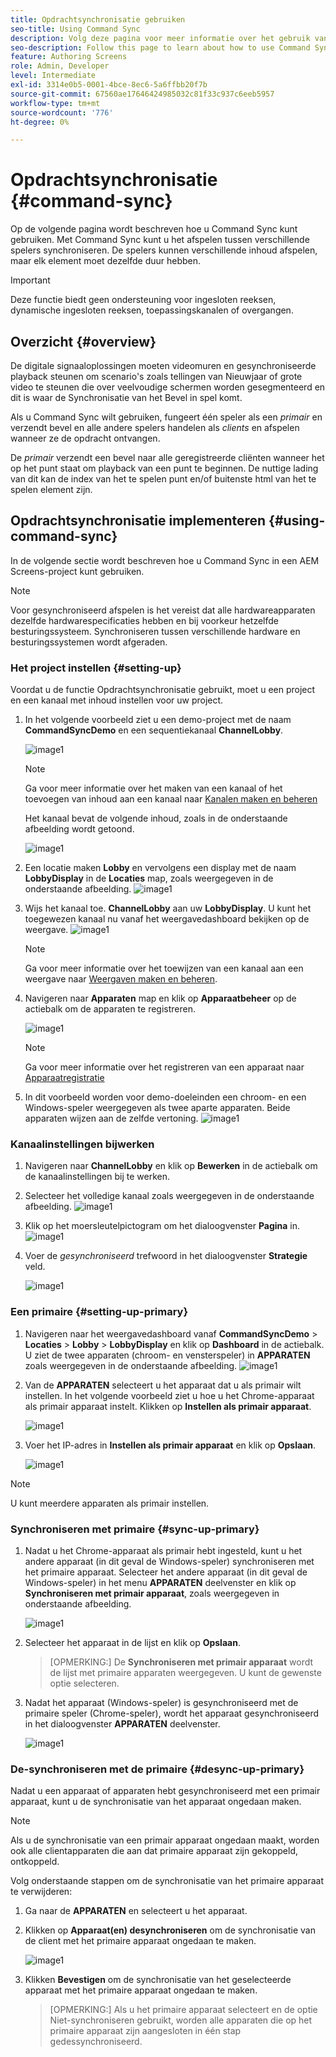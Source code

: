 ```yaml
---
title: Opdrachtsynchronisatie gebruiken
seo-title: Using Command Sync
description: Volg deze pagina voor meer informatie over het gebruik van Command Sync.
seo-description: Follow this page to learn about how to use Command Sync.
feature: Authoring Screens
role: Admin, Developer
level: Intermediate
exl-id: 3314e0b5-0001-4bce-8ec6-5a6ffbb20f7b
source-git-commit: 67560ae17646424985032c81f33c937c6eeb5957
workflow-type: tm+mt
source-wordcount: '776'
ht-degree: 0%

---
```


# Opdrachtsynchronisatie {#command-sync}

Op de volgende pagina wordt beschreven hoe u Command Sync kunt gebruiken. Met Command Sync kunt u het afspelen tussen verschillende spelers synchroniseren. De spelers kunnen verschillende inhoud afspelen, maar elk element moet dezelfde duur hebben.

>[!IMPORTANT]
>
>Deze functie biedt geen ondersteuning voor ingesloten reeksen, dynamische ingesloten reeksen, toepassingskanalen of overgangen.

## Overzicht {#overview}

De digitale signaaloplossingen moeten videomuren en gesynchroniseerde playback steunen om scenario&#39;s zoals tellingen van Nieuwjaar of grote video te steunen die over veelvoudige schermen worden gesegmenteerd en dit is waar de Synchronisatie van het Bevel in spel komt.

Als u Command Sync wilt gebruiken, fungeert één speler als een *primair* en verzendt bevel en alle andere spelers handelen als *clients* en afspelen wanneer ze de opdracht ontvangen.

De *primair* verzendt een bevel naar alle geregistreerde cliënten wanneer het op het punt staat om playback van een punt te beginnen. De nuttige lading van dit kan de index van het te spelen punt en/of buitenste html van het te spelen element zijn.

## Opdrachtsynchronisatie implementeren {#using-command-sync}

In de volgende sectie wordt beschreven hoe u Command Sync in een AEM Screens-project kunt gebruiken.

>[!NOTE]
>
>Voor gesynchroniseerd afspelen is het vereist dat alle hardwareapparaten dezelfde hardwarespecificaties hebben en bij voorkeur hetzelfde besturingssysteem. Synchroniseren tussen verschillende hardware en besturingssystemen wordt afgeraden.

### Het project instellen {#setting-up}

Voordat u de functie Opdrachtsynchronisatie gebruikt, moet u een project en een kanaal met inhoud instellen voor uw project.

1. In het volgende voorbeeld ziet u een demo-project met de naam **CommandSyncDemo** en een sequentiekanaal **ChannelLobby**.

   ![image1](assets/command-sync/command-sync1-1.png)

   >[!NOTE]
   >
   >Ga voor meer informatie over het maken van een kanaal of het toevoegen van inhoud aan een kanaal naar [Kanalen maken en beheren](/help/user-guide/managing-channels.md)

   Het kanaal bevat de volgende inhoud, zoals in de onderstaande afbeelding wordt getoond.

   ![image1](assets/command-sync/command-sync2-1.png)

1. Een locatie maken **Lobby** en vervolgens een display met de naam **LobbyDisplay** in de **Locaties** map, zoals weergegeven in de onderstaande afbeelding.
   ![image1](assets/command-sync/command-sync3-1.png)

1. Wijs het kanaal toe. **ChannelLobby** aan uw **LobbyDisplay**. U kunt het toegewezen kanaal nu vanaf het weergavedashboard bekijken op de weergave.
   ![image1](assets/command-sync/command-sync4-1.png)

   >[!NOTE]
   >
   >Ga voor meer informatie over het toewijzen van een kanaal aan een weergave naar [Weergaven maken en beheren](/help/user-guide/managing-displays.md).

1. Navigeren naar **Apparaten** map en klik op **Apparaatbeheer** op de actiebalk om de apparaten te registreren.

   ![image1](assets/command-sync5.png)

   >[!NOTE]
   >
   >Ga voor meer informatie over het registreren van een apparaat naar [Apparaatregistratie](/help/user-guide/device-registration.md)

1. In dit voorbeeld worden voor demo-doeleinden een chroom- en een Windows-speler weergegeven als twee aparte apparaten. Beide apparaten wijzen aan de zelfde vertoning.
   ![image1](assets/command-sync6.png)

### Kanaalinstellingen bijwerken

1. Navigeren naar **ChannelLobby** en klik op **Bewerken** in de actiebalk om de kanaalinstellingen bij te werken.

1. Selecteer het volledige kanaal zoals weergegeven in de onderstaande afbeelding.
   ![image1](assets/command-sync/command-sync7-1.png)

1. Klik op het moersleutelpictogram om het dialoogvenster **Pagina** in.
   ![image1](assets/command-sync/command-sync8-1.png)

1. Voer de *gesynchroniseerd* trefwoord in het dialoogvenster **Strategie** veld.

   ![image1](assets/command-sync/command-sync9-1.png)


### Een primaire {#setting-up-primary}

1. Navigeren naar het weergavedashboard vanaf **CommandSyncDemo** > **Locaties**  > **Lobby** > **LobbyDisplay** en klik op **Dashboard** in de actiebalk.
U ziet de twee apparaten (chroom- en vensterspeler) in **APPARATEN** zoals weergegeven in de onderstaande afbeelding.
   ![image1](assets/command-sync/command-sync10-1.png)

1. Van de **APPARATEN** selecteert u het apparaat dat u als primair wilt instellen. In het volgende voorbeeld ziet u hoe u het Chrome-apparaat als primair apparaat instelt. Klikken op **Instellen als primair apparaat**.

   ![image1](assets/command-sync/command-sync11-1.png)

1. Voer het IP-adres in **Instellen als primair apparaat** en klik op **Opslaan**.

   ![image1](assets/command-sync/command-sync12-1.png)

>[!NOTE]
>
>U kunt meerdere apparaten als primair instellen.

### Synchroniseren met primaire {#sync-up-primary}

1. Nadat u het Chrome-apparaat als primair hebt ingesteld, kunt u het andere apparaat (in dit geval de Windows-speler) synchroniseren met het primaire apparaat.
Selecteer het andere apparaat (in dit geval de Windows-speler) in het menu **APPARATEN** deelvenster en klik op **Synchroniseren met primair apparaat**, zoals weergegeven in onderstaande afbeelding.

   ![image1](assets/command-sync/command-sync13-1.png)

1. Selecteer het apparaat in de lijst en klik op **Opslaan**.

   >[OPMERKING:]
   > De **Synchroniseren met primair apparaat** wordt de lijst met primaire apparaten weergegeven. U kunt de gewenste optie selecteren.

1. Nadat het apparaat (Windows-speler) is gesynchroniseerd met de primaire speler (Chrome-speler), wordt het apparaat gesynchroniseerd in het dialoogvenster **APPARATEN** deelvenster.

   ![image1](assets/command-sync/command-sync14-1.png)

### De-synchroniseren met de primaire {#desync-up-primary}

Nadat u een apparaat of apparaten hebt gesynchroniseerd met een primair apparaat, kunt u de synchronisatie van het apparaat ongedaan maken.

>[!NOTE]
>
>Als u de synchronisatie van een primair apparaat ongedaan maakt, worden ook alle clientapparaten die aan dat primaire apparaat zijn gekoppeld, ontkoppeld.

Volg onderstaande stappen om de synchronisatie van het primaire apparaat te verwijderen:

1. Ga naar de **APPARATEN** en selecteert u het apparaat.

1. Klikken op **Apparaat(en) desynchroniseren** om de synchronisatie van de client met het primaire apparaat ongedaan te maken.

   ![image1](assets/command-sync/command-sync15-1.png)

1. Klikken **Bevestigen** om de synchronisatie van het geselecteerde apparaat met het primaire apparaat ongedaan te maken.

   >[OPMERKING:]
   > Als u het primaire apparaat selecteert en de optie Niet-synchroniseren gebruikt, worden alle apparaten die op het primaire apparaat zijn aangesloten in één stap gedessynchroniseerd.
